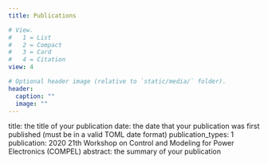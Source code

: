```yaml
---
title: Publications

# View.
#   1 = List
#   2 = Compact
#   3 = Card
#   4 = Citation
view: 4

# Optional header image (relative to `static/media/` folder).
header:
  caption: ""
  image: ""
---
```

title: the title of your publication
date: the date that your publication was first published (must be in a valid TOML date format)
publication_types: 1
publication: 2020 21th Workshop on Control and Modeling for Power Electronics (COMPEL)
abstract: the summary of your publication
